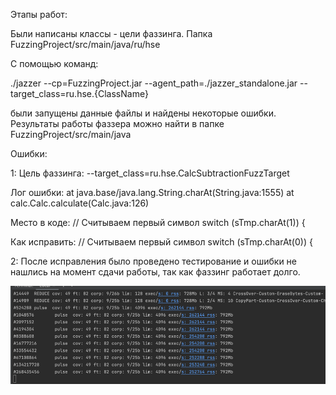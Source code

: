 Этапы работ: 

Были написаны классы - цели фаззинга. Папка FuzzingProject/src/main/java/ru/hse

С помощью команд:

./jazzer --cp=FuzzingProject.jar --agent_path=./jazzer_standalone.jar --target_class=ru.hse.{ClassName}

были запущены данные файлы и найдены некоторые ошибки. 
Результаты работы фаззера можно найти в папке FuzzingProject/src/main/java

Ошибки: 

1:
Цель фаззинга:
--target_class=ru.hse.CalcSubtractionFuzzTarget

Лог ошибки:
at java.base/java.lang.String.charAt(String.java:1555)
at calc.Calc.calculate(Calc.java:126)

Место в коде:
// Считываем первый символ
switch (sTmp.charAt(1)) {

Как исправить:
// Считываем первый символ
switch (sTmp.charAt(0)) {


2:
После исправления было проведено тестирование и ошибки не нашлись на момент сдачи работы,
так как фаззинг работает долго.

![img.png](img.png)
